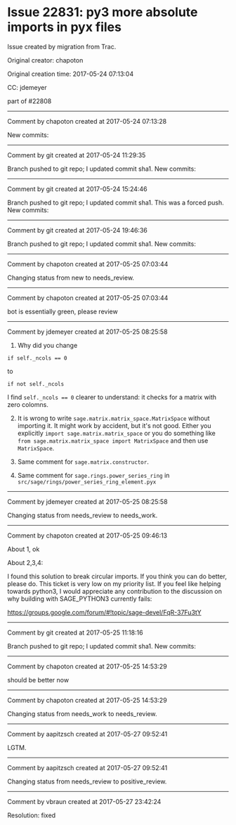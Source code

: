 # Issue 22831: py3 more absolute imports in pyx files

Issue created by migration from Trac.

Original creator: chapoton

Original creation time: 2017-05-24 07:13:04

CC:  jdemeyer

part of #22808


---

Comment by chapoton created at 2017-05-24 07:13:28

New commits:


---

Comment by git created at 2017-05-24 11:29:35

Branch pushed to git repo; I updated commit sha1. New commits:


---

Comment by git created at 2017-05-24 15:24:46

Branch pushed to git repo; I updated commit sha1. This was a forced push. New commits:


---

Comment by git created at 2017-05-24 19:46:36

Branch pushed to git repo; I updated commit sha1. New commits:


---

Comment by chapoton created at 2017-05-25 07:03:44

Changing status from new to needs_review.


---

Comment by chapoton created at 2017-05-25 07:03:44

bot is essentially green, please review


---

Comment by jdemeyer created at 2017-05-25 08:25:58

1. Why did you change

```
if self._ncols == 0
```

to

```
if not self._ncols
```


I find `self._ncols == 0` clearer to understand: it checks for a matrix with zero colomns.

2. It is wrong to write `sage.matrix.matrix_space.MatrixSpace` without importing it. It might work by accident, but it's not good. Either you explicitly `import sage.matrix.matrix_space` or you do something like `from sage.matrix.matrix_space import MatrixSpace` and then use `MatrixSpace`.

3. Same comment for `sage.matrix.constructor`.

4. Same comment for `sage.rings.power_series_ring` in `src/sage/rings/power_series_ring_element.pyx`


---

Comment by jdemeyer created at 2017-05-25 08:25:58

Changing status from needs_review to needs_work.


---

Comment by chapoton created at 2017-05-25 09:46:13

About 1, ok

About 2,3,4:

I found this solution to break circular imports. If you think you can do better, please do. This ticket is very low on my priority list. If you feel like helping towards python3, I would appreciate any contribution to the discussion on why building with SAGE_PYTHON3 currently fails:

https://groups.google.com/forum/#!topic/sage-devel/FqR-37Fu3tY


---

Comment by git created at 2017-05-25 11:18:16

Branch pushed to git repo; I updated commit sha1. New commits:


---

Comment by chapoton created at 2017-05-25 14:53:29

should be better now


---

Comment by chapoton created at 2017-05-25 14:53:29

Changing status from needs_work to needs_review.


---

Comment by aapitzsch created at 2017-05-27 09:52:41

LGTM.


---

Comment by aapitzsch created at 2017-05-27 09:52:41

Changing status from needs_review to positive_review.


---

Comment by vbraun created at 2017-05-27 23:42:24

Resolution: fixed
